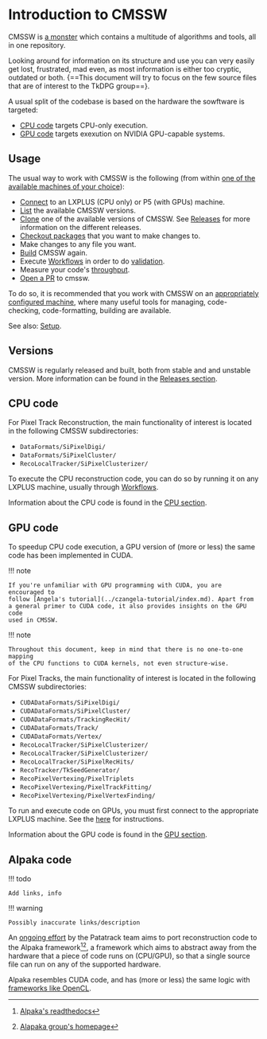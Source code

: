 # Introduction to CMSSW

CMSSW is [a monster](../basic-concepts.md#cmssw) which contains a multitude of algorithms and tools,
all in one repository.

Looking around for information on its structure and use you can very easily
get lost, frustrated, mad even, as most information is either too cryptic,
outdated or both. {==This document will try to focus on the few source files that
are of interest to the TkDPG group==}.

A usual split of the codebase is based on the hardware the sowftware
is targeted:

- [CPU code](#cpu-code) targets CPU-only execution.
- [GPU code](#gpu-code) targets exexution on NVIDIA GPU-capable systems.


## Usage

The usual way to work with CMSSW is the following (from within [one of the available machines of your choice](available_machines.md)):

- [Connect](available_machines.md) to an LXPLUS (CPU only) or P5 (with GPUs) machine.
- [List](setup.md#search-for-available-releases) the available CMSSW versions.
- [Clone](setup.md#create-a-cmssw-area) one of the available versions of CMSSW. 
See [Releases](releases.md) for more information on the different releases.
- [Checkout packages](setup.md#checkout-a-few-packages-using-git-cms-addpkg)
that you want to make changes to.
- Make changes to any file you want.
- [Build](build.md) CMSSW again.
- Execute [Workflows](workflows/overview.md) in order to do [validation](validation.md).
- Measure your code's [throughput](throughput.md).
- [Open a PR](proposing-changes.md) to cmssw.

To do so, it is recommended that you work with CMSSW on an [appropriately configured machine](available_machines.md), where many 
useful tools for managing, code-checking, code-formatting, building are available.

See also: [Setup](setup.md).

## Versions

CMSSW is regularly released and built, both from stable and and unstable version.
More information can be found in the [Releases section](releases.md).

## CPU code

For Pixel Track Reconstruction, the main functionality of interest is located in the following CMSSW
subdirectories:

- `DataFormats/SiPixelDigi/`
- `DataFormats/SiPixelCluster/`
- `RecoLocalTracker/SiPixelClusterizer/`

To execute the CPU reconstruction code, you can do so by running it on
any LXPLUS machine, usually through [Workflows](workflows/overview.md).

Information about the CPU code is found in the [CPU section](pixel-local/cpu/index.md).

## GPU code

To speedup CPU code execution, a GPU version of (more or less) the same code
has been implemented in CUDA. 

!!! note
	
	If you're unfamiliar with GPU programming with CUDA, you are encouraged to
	follow [Angela's tutorial](../czangela-tutorial/index.md). Apart from
	a general primer to CUDA code, it also provides	insights on the GPU code 
	used in CMSSW.

!!! note

	Throughout this document, keep in mind that there is no one-to-one mapping 
	of the CPU functions to CUDA kernels, not even structure-wise.
	
For Pixel Tracks, the main functionality of interest is located in the following CMSSW
subdirectories:

- `CUDADataFormats/SiPixelDigi/`
- `CUDADataFormats/SiPixelCluster/`
- `CUDADataFormats/TrackingRecHit/`
- `CUDADataFormats/Track/`
- `CUDADataFormats/Vertex/`
- `RecoLocalTracker/SiPixelClusterizer/`
- `RecoLocalTracker/SiPixelClusterizer/`
- `RecoLocalTracker/SiPixelRecHits/`
- `RecoTracker/TkSeedGenerator/`
- `RecoPixelVertexing/PixelTriplets`
- `RecoPixelVertexing/PixelTrackFitting/`
- `RecoPixelVertexing/PixelVertexFinding/`

To run and execute code on GPUs, you must first connect to the appropriate
LXPLUS machine. See the [here](available_machines.md) 
for instructions.

Information about the GPU code is found in the [GPU section](pixel-local/gpu/index.md).

## Alpaka code

!!! todo

	Add links, info
	
!!! warning
	
	Possibly inaccurate links/description
	
An [ongoing effort](https://github.com/cms-patatrack/pixeltrack-standalone) by the
Patatrack team aims to port reconstruction code to the 
 Alpaka framework[^1][^2],
a framework which aims to abstract away from the hardware that a piece of code runs on (CPU/GPU), so
that a single source file can run on any of the supported hardware.

Alpaka resembles CUDA code, and has (more or less) the same logic with
[frameworks like OpenCL](https://alpaka.readthedocs.io/en/0.5.0/usage/intro.html#similar-projects).

[^1]: [Alpaka's readthedocs](https://alpaka.readthedocs.io/en/0.5.0/usage/intro.html)
[^2]: [Alapaka group's homepage](https://alpaka-group.github.io/alpaka/)

